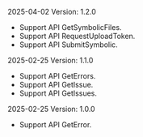 2025-04-02 Version: 1.2.0
- Support API GetSymbolicFiles.
- Support API RequestUploadToken.
- Support API SubmitSymbolic.


2025-02-25 Version: 1.1.0
- Support API GetErrors.
- Support API GetIssue.
- Support API GetIssues.


2025-02-25 Version: 1.0.0
- Support API GetError.



